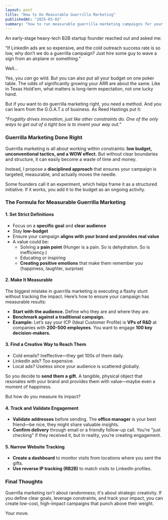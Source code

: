 ```yaml
---
layout: post
title: "How to Do Measurable Guerrilla Marketing"
publishedAt: "2025-03-02"
summary: "how to run measurable guerrilla marketing campaigns for your B2B startup. Discover a structured approach to low-budget, high-impact marketing, leveraging constraints for creativity and tracking results effectively"
---
```



An early-stage heavy-tech B2B startup founder reached out and asked me:

“If LinkedIn ads are so expensive, and the cold outreach success rate is so low, why don’t we do a guerrilla campaign? Just hire some guy to wave a sign from an airplane or something.”

Well...

Yes, you *can* go wild. But you can also put all your budget on one poker table. The odds of significantly growing your ARR are about the same. Like in Texas Hold'em, what matters is long-term expectation, not one lucky hand.

But if you want to do guerrilla marketing right, you need a method. And you can learn from the G.O.A.T.s of business. As Reed Hastings put it:

 *"Frugality drives innovation, just like other constraints do. One of the only ways to get out of a tight box is to invent your way out."*

### **Guerrilla Marketing Done Right**

Guerrilla marketing is all about working within constraints: **low budget, unconventional tactics, and a WOW effect.** But without clear boundaries and structure, it can easily become a waste of time and money.

Instead, I propose a **disciplined approach** that ensures your campaign is targeted, measurable, and actually moves the needle.

Some founders call it an experiment, which helps frame it as a structured initiative. If it works, you add it to the budget as an ongoing activity.

### **The Formula for Measurable Guerrilla Marketing**

#### **1\. Set Strict Definitions**

* Focus on a **specific goal** and **clear audience**  
* Stay **low-budget**  
* Ensure your campaign **aligns with your brand and provides real value**  
* A value could be:  
  * Solving a **pain point** (Hunger is a pain. So is dehydration. So is inefficiency.)  
  * Educating or inspiring   
  * **Creating positive emotions** that make them remember you (happiness, laughter, surprise)

#### **2\. Make It Measurable**

The biggest mistake in guerrilla marketing is executing a flashy stunt without tracking the impact. Here’s how to ensure your campaign has measurable results:

* **Start with the audience.** Define who they are and where they are.  
* **Benchmark against a traditional campaign.**  
* **Example:** Let’s say your ICP (Ideal Customer Profile) is **VPs of R\&D** at companies with **200-500 employees**. You want to engage **100 key decision-makers.**

#### **3\. Find a Creative Way to Reach Them**

* Cold emails? Ineffective—they get 100s of them daily.  
* LinkedIn ads? Too expensive.  
* Local ads? Useless since your audience is scattered globally.

So you decide to **send them a gift.** A tangible, physical object that resonates with your brand and provides them with value—maybe even a moment of happiness.

But how do you measure its impact?

#### **4\. Track and Validate Engagement**

* **Validate addresses** before sending. The **office manager** is your best friend—be nice, they might share valuable insights.  
* **Confirm delivery** through email or a friendly follow-up call. You’re "just checking" if they received it, but in reality, you’re creating engagement.

#### **5\. Narrow Website Tracking**

* **Create a dashboard** to monitor visits from locations where you sent the gifts.  
* **Use reverse IP tracking (RB2B)** to match visits to LinkedIn profiles.

### **Final Thoughts**

Guerrilla marketing isn't about randomness; it's about strategic creativity. If you define clear goals, leverage constraints, and track your impact, you can create low-cost, high-impact campaigns that punch above their weight.

Your move.
